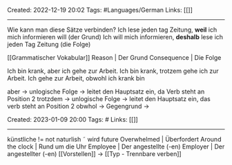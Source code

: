 Created: 2022-12-19 20:02
Tags: #Languages/German 
Links: [[]]
___

Wie kann man diese Sätze verbinden?
Ich lese jeden tag Zeitung, **weil** ich mich informieren will (der Grund)
Ich will mich informieren, **deshalb** lese ich jeden Tag Zeitung (die Folge)

[[Grammatischer Vokabular]]
Reason | Der Grund
Consequence | Die Folge

Ich bin krank, aber ich gehe zur Arbeit.
Ich bin krank, trotzem gehe ich zur Arbeit.
Ich gehe zur Arbeit, obwohl ich krank bin

aber -> unlogische Folge -> leitet den Hauptsatz ein, da Verb steht an Position 2
trotzdem -> unlogische Folge -> leitet den Hauptsatz ein, das verb steht an Position 2
obwhol -> Gegengrund -> 


Created: 2023-01-09 20:00
Tags: #
Links: [[]]
___

künstliche != not  naturlish ˜
wird future
Overwhelmed | Überfordert
Around the clock | Rund um die Uhr
Employee | Der angestellte (-en)
Employer | Der angestellter (-en)
[[Vorstellen]] -> [[Typ - Trennbare verben]]
